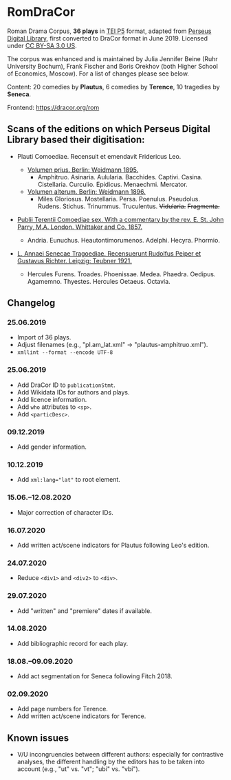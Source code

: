 # RomDraCor
Roman Drama Corpus, **36 plays** in [TEI P5](https://tei-c.org/guidelines/p5/) format, adapted from [Perseus Digital Library](http://www.perseus.tufts.edu/hopper/opensource/download), first converted to DraCor format in June 2019. Licensed under [CC BY-SA 3.0 US](https://creativecommons.org/licenses/by-sa/3.0/us/).

The corpus was enhanced and is maintained by Julia Jennifer Beine (Ruhr University Bochum), Frank Fischer and Boris Orekhov (both Higher School of Economics, Moscow). For a list of changes please see below.

Content: 20 comedies by **Plautus**, 6 comedies by **Terence**, 10 tragedies by **Seneca**.

Frontend: https://dracor.org/rom

## Scans of the editions on which Perseus Digital Library based their digitisation:

* Plauti Comoediae. Recensuit et emendavit Fridericus Leo.
  * [Volumen prius. Berlin: Weidmann 1895.](https://archive.org/details/comoediaerecensu01plauuoft)
    * Amphitruo. Asinaria. Aulularia. Bacchides. Captivi. Casina. Cistellaria. Curculio. Epidicus. Menaechmi. Mercator.
  * [Volumen alterum. Berlin: Weidmann 1896.](https://archive.org/details/comoediaerecens00plaugoog)
    * Miles Gloriosus. Mostellaria. Persa. Poenulus. Pseudolus. Rudens. Stichus. Trinummus. Truculentus. <s>Vidularia.</s> <s>Fragmenta.</s>

* [Publii Terentii Comoediae sex. With a commentary by the rev. E. St. John Parry, M.A. London. Whittaker and Co. 1857.](https://archive.org/details/comoediaesexwith00tereuoft)
  * Andria. Eunuchus. Heautontimorumenos. Adelphi. Hecyra. Phormio.

* [L. Annaei Senecae Tragoediae. Recensuerunt Rudolfus Peiper et Gustavus Richter. Leipzig: Teubner 1921.](https://archive.org/details/tragoediaerecens00seneuoft)
  * Hercules Furens. Troades. Phoenissae. Medea. Phaedra. Oedipus. Agamemno. Thyestes. Hercules Oetaeus. Octavia.

## Changelog
### 25.06.2019
* Import of 36 plays.
* Adjust filenames (e.g., "pl.am_lat.xml" → "plautus-amphitruo.xml").
* ```xmllint --format --encode UTF-8```

### 25.06.2019
* Add DraCor ID to ```publicationStmt```.
* Add Wikidata IDs for authors and plays.
* Add licence information.
* Add ```who``` attributes to ```<sp>```.
* Add ```<particDesc>```.

### 09.12.2019
* Add gender information.

### 10.12.2019
* Add ```xml:lang="lat"``` to root element.

### 15.06.–12.08.2020
* Major correction of character IDs.

### 16.07.2020
* Add written act/scene indicators for Plautus following Leo's edition.

### 24.07.2020
* Reduce ```<div1>``` and ```<div2>``` to ```<div>```.

### 29.07.2020
* Add "written" and "premiere" dates if available.

### 14.08.2020
* Add bibliographic record for each play.

### 18.08.–09.09.2020
* Add act segmentation for Seneca following Fitch 2018.

### 02.09.2020
* Add page numbers for Terence.
* Add written act/scene indicators for Terence.

## Known issues
* V/U incongruencies between different authors: especially for contrastive analyses, the different handling by the editors has to be taken into account (e.g., "ut" vs. "vt"; "ubi" vs. "vbi").
